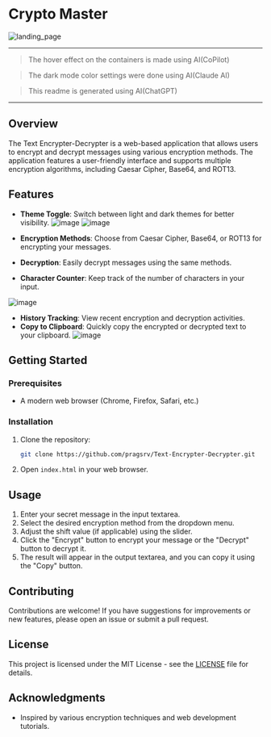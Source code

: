 # Crypto  Master
![landing_page](https://github.com/pragsrv/Text-Encoder-Decoder/blob/63c3d508246e2c72014b5cb6203456e8ba7bd37e/output.gif?raw=true)

---
> The hover effect on the containers is made using AI(CoPilot)

> The dark mode color settings were done using AI(Claude AI)

> This readme is generated using AI(ChatGPT)
---
## Overview
The Text Encrypter-Decrypter is a web-based application that allows users to encrypt and decrypt messages using various encryption methods. The application features a user-friendly interface and supports multiple encryption algorithms, including Caesar Cipher, Base64, and ROT13.

## Features

- **Theme Toggle**: Switch between light and dark themes for better visibility.
![image](https://github.com/user-attachments/assets/f8238fb0-3fe6-4b31-869a-8fc721766c90)
![image](https://github.com/user-attachments/assets/1d0565bd-18fd-47d9-b2da-d0b5781bbdcf)

- **Encryption Methods**: Choose from Caesar Cipher, Base64, or ROT13 for encrypting your messages.
- **Decryption**: Easily decrypt messages using the same methods.
- **Character Counter**: Keep track of the number of characters in your input.
  
![image](https://github.com/user-attachments/assets/d84313e4-67ea-4554-8c88-a0c7d201f927)


- **History Tracking**: View recent encryption and decryption activities.
- **Copy to Clipboard**: Quickly copy the encrypted or decrypted text to your clipboard.
![image](https://github.com/user-attachments/assets/9f36e056-2739-4bdf-9336-49a209e7eb99)


## Getting Started

### Prerequisites
- A modern web browser (Chrome, Firefox, Safari, etc.)

### Installation
1. Clone the repository:
   ```bash
   git clone https://github.com/pragsrv/Text-Encrypter-Decrypter.git
   ```
2. Open `index.html` in your web browser.

## Usage
1. Enter your secret message in the input textarea.
2. Select the desired encryption method from the dropdown menu.
3. Adjust the shift value (if applicable) using the slider.
4. Click the "Encrypt" button to encrypt your message or the "Decrypt" button to decrypt it.
5. The result will appear in the output textarea, and you can copy it using the "Copy" button.

## Contributing
Contributions are welcome! If you have suggestions for improvements or new features, please open an issue or submit a pull request.

## License
This project is licensed under the MIT License - see the [LICENSE](LICENSE) file for details.

## Acknowledgments
- Inspired by various encryption techniques and web development tutorials.
